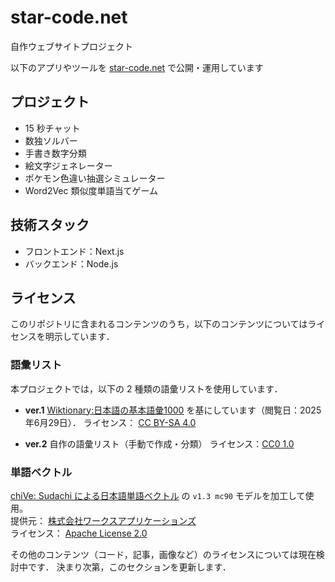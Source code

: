 # star-code.net

自作ウェブサイトプロジェクト

以下のアプリやツールを [star-code.net](star-code.net) で公開・運用しています

## プロジェクト

- 15 秒チャット
- 数独ソルバー
- 手書き数字分類
- 絵文字ジェネレーター
- ポケモン色違い抽選シミュレーター
- Word2Vec 類似度単語当てゲーム

## 技術スタック

- フロントエンド：Next.js
- バックエンド：Node.js

## ライセンス

このリポジトリに含まれるコンテンツのうち，以下のコンテンツについてはライセンスを明示しています．

### 語彙リスト

本プロジェクトでは，以下の 2 種類の語彙リストを使用しています．

- **ver.1**
[Wiktionary:日本語の基本語彙1000](https://ja.wiktionary.org/wiki/Wiktionary:%E6%97%A5%E6%9C%AC%E8%AA%9E%E3%81%AE%E5%9F%BA%E6%9C%AC%E8%AA%9E%E5%BD%991000) を基にしています（閲覧日：2025年6月29日）．
ライセンス： [CC BY-SA 4.0](https://creativecommons.org/licenses/by-sa/4.0/)

- **ver.2**
自作の語彙リスト（手動で作成・分類）
ライセンス：[CC0 1.0](https://creativecommons.org/publicdomain/zero/1.0/)

### 単語ベクトル  

[chiVe: Sudachi による日本語単語ベクトル](https://github.com/WorksApplications/chiVe) の `v1.3 mc90` モデルを加工して使用。  
提供元： [株式会社ワークスアプリケーションズ](https://www.worksap.co.jp)  
ライセンス： [Apache License 2.0](https://www.apache.org/licenses/LICENSE-2.0)

その他のコンテンツ（コード，記事，画像など）のライセンスについては現在検討中です．
決まり次第，このセクションを更新します．

